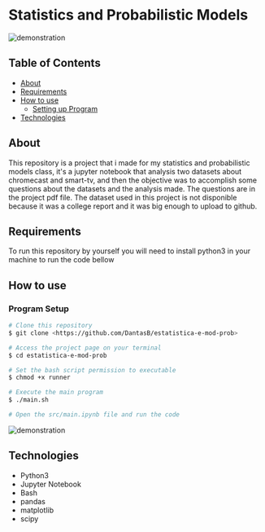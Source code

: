 # Statistics and Probabilistic Models

![demonstration](https://cdn.discordapp.com/attachments/1061291991381594163/1061292009219948564/image.png)

## Table of Contents

<!--ts-->
   * [About](#about)
   * [Requirements](#requirements)
   * [How to use](#how-to-use)
      * [Setting up Program](#program-setup)
   * [Technologies](#technologies)
<!--te-->

## About

This repository is a project that i made for my statistics and probabilistic models class, it's a jupyter notebook that analysis two datasets about chromecast and smart-tv, and then the objective was to accomplish some questions about the datasets and the analysis made. The questions are in the project pdf file. The dataset used in this project is not disponible because it was a college report and it was big enough to upload to github.

## Requirements

To run this repository by yourself you will need to install python3 in your machine to run the code bellow

## How to use

### Program Setup

```bash
# Clone this repository
$ git clone <https://github.com/DantasB/estatistica-e-mod-prob>

# Access the project page on your terminal
$ cd estatistica-e-mod-prob

# Set the bash script permission to executable
$ chmod +x runner

# Execute the main program
$ ./main.sh

# Open the src/main.ipynb file and run the code
```
![demonstration](https://cdn.discordapp.com/attachments/1061291991381594163/1061294003594743940/image.png)


## Technologies

* Python3
* Jupyter Notebook
* Bash
* pandas
* matplotlib
* scipy

